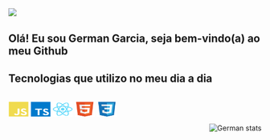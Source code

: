 
 <img src="https://cdn.discordapp.com/attachments/1062147783844450404/1096490312953774141/1638449054818_1_1.png" />
          
## Olá! Eu sou German Garcia, seja bem-vindo(a) ao meu Github

## Tecnologias que utilizo no meu dia a dia 

<div style="display: inline_block"><br>
  <img align="center" alt="Js" height="30" width="40" src="https://raw.githubusercontent.com/devicons/devicon/master/icons/javascript/javascript-plain.svg">
  <img align="center" alt="Ts" height="30" width="40" src="https://raw.githubusercontent.com/devicons/devicon/master/icons/typescript/typescript-plain.svg">
  <img align="center" alt="React" height="30" width="40" src="https://raw.githubusercontent.com/devicons/devicon/master/icons/react/react-original.svg">
  <img align="center" alt="HTML" height="30" width="40" src="https://raw.githubusercontent.com/devicons/devicon/master/icons/html5/html5-original.svg">
  <img align="center" alt="CSS" height="30" width="40" src="https://raw.githubusercontent.com/devicons/devicon/master/icons/css3/css3-original.svg">
</div>
          
<div align="right">
  
![German stats](https://github-readme-stats.vercel.app/api?username=germangarcia013&show_icons=true&theme=radical)

</div>
